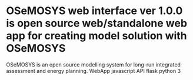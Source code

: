 # OSeMOSYS web interface ver 1.0.0 is open source web/standalone web app for creating model solution with OSeMOSYS
OSeMOSYS is an open source modelling system for long-run integrated assessment and energy planning.
WebApp javascript
API flask python 3
